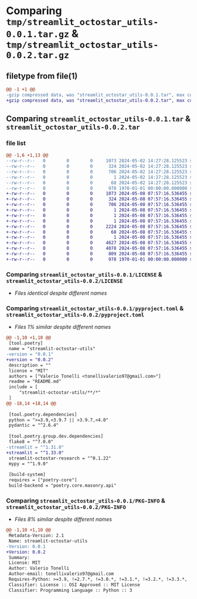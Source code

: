 # Comparing `tmp/streamlit_octostar_utils-0.0.1.tar.gz` & `tmp/streamlit_octostar_utils-0.0.2.tar.gz`

## filetype from file(1)

```diff
@@ -1 +1 @@
-gzip compressed data, was "streamlit_octostar_utils-0.0.1.tar", max compression
+gzip compressed data, was "streamlit_octostar_utils-0.0.2.tar", max compression
```

## Comparing `streamlit_octostar_utils-0.0.1.tar` & `streamlit_octostar_utils-0.0.2.tar`

### file list

```diff
@@ -1,6 +1,13 @@
--rw-r--r--   0        0        0     1073 2024-05-02 14:27:28.125523 streamlit_octostar_utils-0.0.1/LICENSE
--rw-r--r--   0        0        0      324 2024-05-02 14:27:28.125523 streamlit_octostar_utils-0.0.1/README.md
--rw-r--r--   0        0        0      706 2024-05-02 14:27:28.125523 streamlit_octostar_utils-0.0.1/pyproject.toml
--rw-r--r--   0        0        0        1 2024-05-02 14:27:28.125523 streamlit_octostar_utils-0.0.1/streamlit_octostar_utils/__init__.py
--rw-r--r--   0        0        0       68 2024-05-02 14:27:28.125523 streamlit_octostar_utils-0.0.1/streamlit_octostar_utils/hello.py
--rw-r--r--   0        0        0      978 1970-01-01 00:00:00.000000 streamlit_octostar_utils-0.0.1/PKG-INFO
+-rw-r--r--   0        0        0     1073 2024-05-08 07:57:16.536455 streamlit_octostar_utils-0.0.2/LICENSE
+-rw-r--r--   0        0        0      324 2024-05-08 07:57:16.536455 streamlit_octostar_utils-0.0.2/README.md
+-rw-r--r--   0        0        0      706 2024-05-08 07:57:16.536455 streamlit_octostar_utils-0.0.2/pyproject.toml
+-rw-r--r--   0        0        0        1 2024-05-08 07:57:16.536455 streamlit_octostar_utils-0.0.2/streamlit_octostar_utils/__init__.py
+-rw-r--r--   0        0        0        1 2024-05-08 07:57:16.536455 streamlit_octostar_utils-0.0.2/streamlit_octostar_utils/core/__init__.py
+-rw-r--r--   0        0        0        1 2024-05-08 07:57:16.536455 streamlit_octostar_utils-0.0.2/streamlit_octostar_utils/core/threading/__init__.py
+-rw-r--r--   0        0        0     2224 2024-05-08 07:57:16.536455 streamlit_octostar_utils-0.0.2/streamlit_octostar_utils/core/threading/key_queue.py
+-rw-r--r--   0        0        0       68 2024-05-08 07:57:16.536455 streamlit_octostar_utils-0.0.2/streamlit_octostar_utils/hello.py
+-rw-r--r--   0        0        0        1 2024-05-08 07:57:16.536455 streamlit_octostar_utils-0.0.2/streamlit_octostar_utils/threading/__init__.py
+-rw-r--r--   0        0        0     4627 2024-05-08 07:57:16.536455 streamlit_octostar_utils-0.0.2/streamlit_octostar_utils/threading/async_task_manager.py
+-rw-r--r--   0        0        0     4078 2024-05-08 07:57:16.536455 streamlit_octostar_utils-0.0.2/streamlit_octostar_utils/threading/session_callback_manager.py
+-rw-r--r--   0        0        0      809 2024-05-08 07:57:16.536455 streamlit_octostar_utils-0.0.2/streamlit_octostar_utils/threading/session_state_hot_swapper.py
+-rw-r--r--   0        0        0      978 1970-01-01 00:00:00.000000 streamlit_octostar_utils-0.0.2/PKG-INFO
```

### Comparing `streamlit_octostar_utils-0.0.1/LICENSE` & `streamlit_octostar_utils-0.0.2/LICENSE`

 * *Files identical despite different names*

### Comparing `streamlit_octostar_utils-0.0.1/pyproject.toml` & `streamlit_octostar_utils-0.0.2/pyproject.toml`

 * *Files 1% similar despite different names*

```diff
@@ -1,10 +1,10 @@
 [tool.poetry]
 name = "streamlit-octostar-utils"
-version = "0.0.1"
+version = "0.0.2"
 description = ""
 license = "MIT"
 authors = ["Valerio Tonelli <tonellivalerio97@gmail.com>"]
 readme = "README.md"
 include = [
     "streamlit-octostar-utils/**/*"
 ]
@@ -18,14 +18,14 @@
 
 [tool.poetry.dependencies]
 python = ">=3.9,<3.9.7 || >3.9.7,<4.0"
 pydantic = "^2.6.4"
 
 [tool.poetry.group.dev.dependencies]
 flake8 = "^7.0.0"
-streamlit = "^1.31.0"
+streamlit = "^1.33.0"
 streamlit-octostar-research = "^0.1.22"
 mypy = "^1.9.0"
 
 [build-system]
 requires = ["poetry-core"]
 build-backend = "poetry.core.masonry.api"
```

### Comparing `streamlit_octostar_utils-0.0.1/PKG-INFO` & `streamlit_octostar_utils-0.0.2/PKG-INFO`

 * *Files 8% similar despite different names*

```diff
@@ -1,10 +1,10 @@
 Metadata-Version: 2.1
 Name: streamlit-octostar-utils
-Version: 0.0.1
+Version: 0.0.2
 Summary: 
 License: MIT
 Author: Valerio Tonelli
 Author-email: tonellivalerio97@gmail.com
 Requires-Python: >=3.9, !=2.7.*, !=3.0.*, !=3.1.*, !=3.2.*, !=3.3.*, !=3.4.*, !=3.5.*, !=3.6.*, !=3.7.*, !=3.8.*
 Classifier: License :: OSI Approved :: MIT License
 Classifier: Programming Language :: Python :: 3
```

